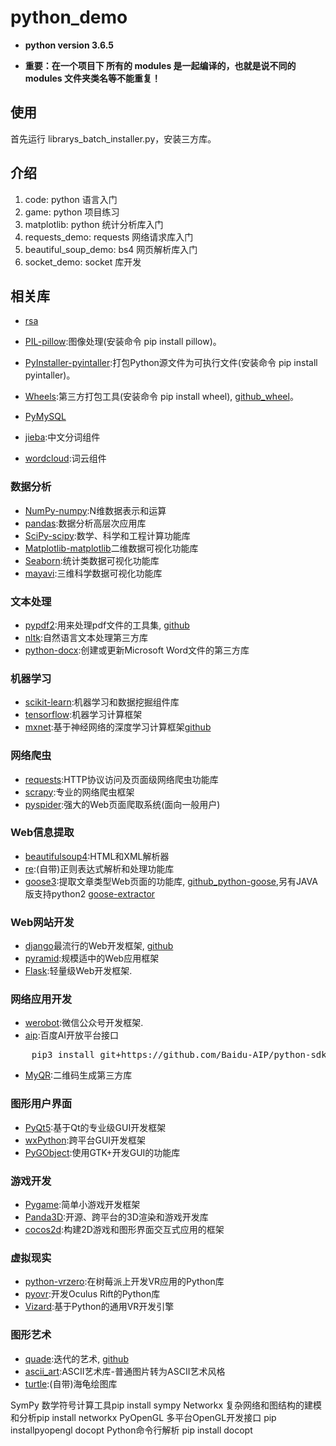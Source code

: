 # python_demo

- **python version 3.6.5**

- **重要：在一个项目下 所有的 modules 是一起编译的，也就是说不同的 modules 文件夹类名等不能重复！**

## 使用
首先运行 librarys_batch_installer.py，安装三方库。

## 介绍

  1. code: python 语言入门
  2. game: python 项目练习
  3. matplotlib: python 统计分析库入门
  4. requests_demo: requests 网络请求库入门
  5. beautiful_soup_demo: bs4 网页解析库入门
  6. socket_demo: socket 库开发
  
## 相关库

- [rsa](https://pypi.org/project/rsa/)
- [PIL-pillow](https://pypi.org/project/Pillow/):图像处理(安装命令 pip install pillow)。

- [PyInstaller-pyintaller](http://www.pyinstaller.org):打包Python源文件为可执行文件(安装命令 pip install pyintaller)。
- [Wheels](https://pythonwheels.com):第三方打包工具(安装命令 pip install wheel), [github_wheel](https://github.com/pypa/wheel)。

- [PyMySQL](https://pypi.org/project/PyMySQL/)

- [jieba](https://pypi.org/project/jieba/):中文分词组件

- [wordcloud](https://github.com/amueller/word_cloud):词云组件

### 数据分析
- [NumPy-numpy](http://www.numpy.org):N维数据表示和运算
- [pandas](http://pandas.pydata.org):数据分析高层次应用库
- [SciPy-scipy](https://www.scipy.org):数学、科学和工程计算功能库
- [Matplotlib-matplotlib](https://matplotlib.org)二维数据可视化功能库
- [Seaborn](http://seaborn.pydata.org/):统计类数据可视化功能库
- [mayavi](http://docs.enthought.com/mayavi/mayavi/):三维科学数据可视化功能库

### 文本处理
- [pypdf2](https://pythonhosted.org/PyPDF2/):用来处理pdf文件的工具集, [github](https://github.com/mstamy2/PyPDF2)
- [nltk](http://nltk.org/):自然语言文本处理第三方库
- [python-docx](https://github.com/python-openxml/python-docx):创建或更新Microsoft Word文件的第三方库

### 机器学习
- [scikit-learn](http://scikit-learn.org/):机器学习和数据挖掘组件库
- [tensorflow](https://www.tensorflow.org/):机器学习计算框架
- [mxnet](https://mxnet.apache.org):基于神经网络的深度学习计算框架[github](https://github.com/apache/incubator-mxnet)

### 网络爬虫
- [requests](http://www.python-requests.org/):HTTP协议访问及页面级网络爬虫功能库
- [scrapy](https://scrapy.org):专业的网络爬虫框架
- [pyspider](http://docs.pyspider.org):强大的Web页面爬取系统(面向一般用户)

### Web信息提取
- [beautifulsoup4](https://www.crummy.com/software/BeautifulSoup/bs4):HTML和XML解析器 
- [re](https://docs.python.org/3.6/library/re.html):(自带)正则表达式解析和处理功能库
- [goose3](http://goose3.readthedocs.io/en/latest/index.html):提取文章类型Web页面的功能库, [github_python-goose](https://github.com/goose3/goose3),另有JAVA版支持python2 [goose-extractor](https://github.com/grangier/python-goose)

### Web网站开发
- [django](https://www.djangoproject.com/)最流行的Web开发框架, [github](https://github.com/django/django)
- [pyramid](https://trypyramid.com/):规模适中的Web应用框架
- [Flask](https://www.palletsprojects.com/p/flask/):轻量级Web开发框架.

### 网络应用开发
- [werobot](https://github.com/offu/WeRoBot):微信公众号开发框架.
- [aip](http://ai.baidu.com/docs#/Begin/top):百度AI开放平台接口
<pre>
    pip3 install git+https://github.com/Baidu-AIP/python-sdk.git@master
</pre>
- [MyQR](https://github.com/sylnsfar/qrcode):二维码生成第三方库

### 图形用户界面
- [PyQt5](https://www.riverbankcomputing.com/software/pyqt/):基于Qt的专业级GUI开发框架 
- [wxPython](https://wxpython.org):跨平台GUI开发框架
- [PyGObject](https://pygobject.readthedocs.io/en/latest/):使用GTK+开发GUI的功能库

### 游戏开发
- [Pygame](http://www.pygame.org/):简单小游戏开发框架
- [Panda3D](https://www.panda3d.org/):开源、跨平台的3D渲染和游戏开发库
- [cocos2d](http://python.cocos2d.org/):构建2D游戏和图形界面交互式应用的框架

### 虚拟现实
- [python-vrzero](https://github.com/WayneKeenan/python-vrzero):在树莓派上开发VR应用的Python库
- [pyovr](https://github.com/cmbruns/pyovr):开发Oculus Rift的Python库
- [Vizard](http://www.worldviz.com/vizard-virtual-reality-software):基于Python的通用VR开发引擎

### 图形艺术
- [quade](http://www.michaelfogleman.com/static/quads/):迭代的艺术, [github](https://github.com/fogleman/Quads)
- [ascii_art](https://github.com/lord63/ascii_art):ASCII艺术库-普通图片转为ASCII艺术风格
- [turtle](https://docs.python.org/3/library/turtle.html):(自带)海龟绘图库

SymPy 数学符号计算工具pip install sympy
Networkx 复杂网络和图结构的建模和分析pip install networkx
PyOpenGL 多平台OpenGL开发接口 pip installpyopengl
docopt Python命令行解析 pip install docopt